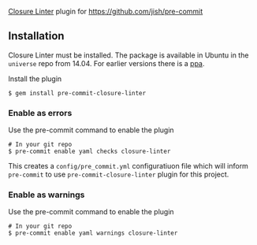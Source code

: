 [Closure Linter](https://developers.google.com/closure/utilities/docs/linter_howto) plugin for https://github.com/jish/pre-commit

## Installation

Closure Linter must be installed. The package is available in Ubuntu in the
`universe` repo from 14.04. For earlier versions there is a [ppa](https://launchpad.net/~fta/+archive/ubuntu/dev).

Install the plugin

    $ gem install pre-commit-closure-linter

### Enable as errors

Use the pre-commit command to enable the plugin

    # In your git repo
    $ pre-commit enable yaml checks closure-linter

This creates a `config/pre_commit.yml` configuratiuon file which will
inform `pre-commit` to use `pre-commit-closure-linter` plugin for this project.

### Enable as warnings

Use the pre-commit command to enable the plugin

    # In your git repo
    $ pre-commit enable yaml warnings closure-linter

